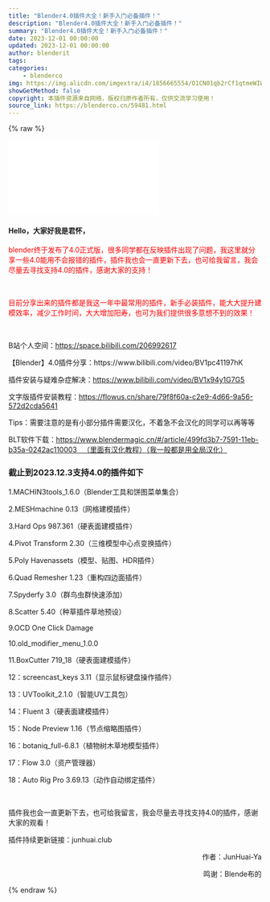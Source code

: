 ```yaml
---
title: "Blender4.0插件大全！新手入门必备插件！"
description: "Blender4.0插件大全！新手入门必备插件！"
summary: "Blender4.0插件大全！新手入门必备插件！"
date: 2023-12-01 00:00:00
updated: 2023-12-01 00:00:00
author: blenderit
tags: 
categories:
    - blenderco
img: https://img.alicdn.com/imgextra/i4/1856665554/O1CN01qb2rCf1qtmeWIW9jt_!!1856665554.jpg
showGetMethod: false
copyright: 本插件资源来自网络，版权归原作者所有，仅供交流学习使用！
source_link: https://blenderco.cn/59481.html
---
```


{% raw %}
<p></p><div id="external-video-0f81166179" class="external-video"><iframe frameborder="0" src="//player.bilibili.com/player.html?aid=281014977&amp;bvid=BV1pc41197hK&amp;cid=1334763778&amp;p=1" allowfullscreen="true"></iframe></div><h4><strong><b>Hello，大家好我是君怀</b></strong>，</h4><p><span style="color: #ff0000">blender终于发布了4.0正式版，很多同学都在反映插件出现了问题，我这里就分享一些4.0能用不会报错的插件，插件我也会一直更新下去，也可给我留言，我会尽量去寻找支持4.0的插件，感谢大家的支持！</span></p><p> </p><p><span style="color: #ff0000">目前分享出来的插件都是我这一年中最常用的插件，新手必装插件，能大大提升建模效率，减少工作时间，大大增加阳寿，也可为我们提供很多意想不到的效果！</span></p><p> </p><p>B站个人空间：<a href="https://space.bilibili.com/206992617"><u>https://space.bilibili.com/206992617</u></a></p><p>【Blender】4.0插件分享：https://www.bilibili.com/video/BV1pc41197hK</p><p>插件安装与疑难杂症解决：<a href="https://www.bilibili.com/video/BV1x94y1G7G5"><u>https://www.bilibili.com/video/BV1x94y1G7G5</u></a></p><p>文字版插件安装教程：<a href="https://flowus.cn/share/79f8f60a-c2e9-4d66-9a56-572d2cda5641"><u>https://flowus.cn/share/79f8f60a-c2e9-4d66-9a56-572d2cda5641</u></a></p><p>Tips：需要注意的是有小部分插件需要汉化，不着急不会汉化的同学可以再等等</p><p>BLT软件下载：<u><a href="https://www.blendermagic.cn/#/article/499fd3b7-7591-11eb-b35a-0242ac110003">https://www.blendermagic.cn/#/article/499fd3b7-7591-11eb-b35a-0242ac110003 </a>  （里面有汉化教程）</u><u>（</u><u>我一般都是用全局汉化</u><u>）</u></p><h3>截止到2023.12.3支持4.0的插件如下</h3><p>1.MACHIN3tools_1.6.0（Blender工具和饼图菜单集合）</p><p>2.MESHmachine 0.13（网格建模插件）</p><p>3.Hard Ops 987.361（硬表面建模插件）</p><p>4.Pivot Transform 2.30（三维模型中心点变换插件）</p><p>5.Poly Havenassets（模型、贴图、HDR插件）</p><p>6.Quad Remesher 1.23（重构四边面插件）</p><p>7.Spyderfy 3.0（群鸟虫群快速添加）</p><p>8.Scatter 5.40（种草插件草地预设）</p><p>9.OCD One Click Damage</p><p>10.old_modifier_menu_1.0.0</p><p>11.BoxCutter 719_18（硬表面建模插件）</p><p>12：screencast_keys 3.11（显示鼠标键盘操作插件）</p><p>13：UVToolkit_2.1.0（智能UV工具包）</p><p>14：Fluent 3（硬表面建模插件）</p><p>15：Node Preview 1.16（节点缩略图插件）</p><p>16：botaniq_full-6.8.1（植物树木草地模型插件）</p><p>17：Flow 3.0（资产管理器）</p><p>18：Auto Rig Pro 3.69.13（动作自动绑定插件）</p><p> </p><p>插件我也会一直更新下去，也可给我留言，我会尽量去寻找支持4.0的插件，感谢大家的观看！</p><p style="text-align: left">插件持续更新链接：junhuai.club</p><p style="text-align: right">                作者：JunHuai-Ya</p><p style="text-align: right">鸣谢：Blende布的</p>
<div style="display: none">blenderco</div>
{% endraw %}